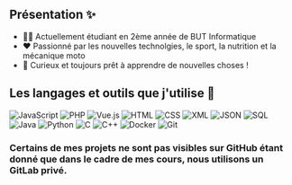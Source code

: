 ## Présentation ✨

- 👨‍🎓 Actuellement étudiant en 2ème année de BUT Informatique
- ❤️ Passionné par les nouvelles technolgies, le sport, la nutrition et la mécanique moto
- 🌿 Curieux et toujours prêt à apprendre de nouvelles choses !

## Les langages et outils que j'utilise 🔧
![JavaScript](https://img.shields.io/badge/-JavaScript-fff?&logo=javascript&logoColor=yellow)
![PHP](https://img.shields.io/badge/-PHP-fff?&logo=php&logoColor=777BB4)
![Vue.js](https://img.shields.io/badge/-Vue.js-fff?&logo=vue.js&logoColor=4FC08D)
![HTML](https://img.shields.io/badge/-HTML-fff?&logo=html5&logoColor=E34F26)
![CSS](https://img.shields.io/badge/-CSS-fff?&logo=css3&logoColor=1572B6)
![XML](https://img.shields.io/badge/-XML-fff?&logo=xml&logoColor=8A2BE2)
![JSON](https://img.shields.io/badge/-JSON-fff?&logo=json&logoColor=000000)
![SQL](https://img.shields.io/badge/-SQL-fff?&logo=sqlite&logoColor=blue)
![Java](https://img.shields.io/badge/-Java-fff?&logo=openjdk&logoColor=007396)
![Python](https://img.shields.io/badge/-Python-fff?&logo=python&logoColor=3776AB)
![C](https://img.shields.io/badge/-C-fff?&logo=c&logoColor=A8B9CC)
![C++](https://img.shields.io/badge/-C++-fff?&logo=c%2B%2B&logoColor=00599C)
![Docker](https://img.shields.io/badge/-Docker-fff?&logo=docker&logoColor=2496ED)
![Git](https://img.shields.io/badge/-Git-fff?&logo=git&logoColor=F05032)

### Certains de mes projets ne sont pas visibles sur GitHub étant donné que dans le cadre de mes cours, nous utilisons un GitLab privé.
